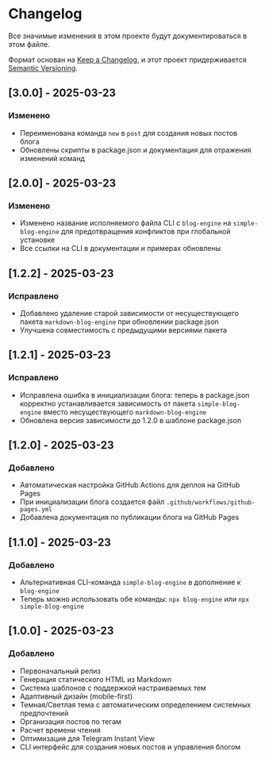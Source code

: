 # Changelog

Все значимые изменения в этом проекте будут документироваться в этом файле.

Формат основан на [Keep a Changelog](https://keepachangelog.com/en/1.0.0/),
и этот проект придерживается [Semantic Versioning](https://semver.org/spec/v2.0.0.html).

## [3.0.0] - 2025-03-23

### Изменено
- Переименована команда `new` в `post` для создания новых постов блога
- Обновлены скрипты в package.json и документация для отражения изменений команд

## [2.0.0] - 2025-03-23

### Изменено
- Изменено название исполняемого файла CLI с `blog-engine` на `simple-blog-engine` для предотвращения конфликтов при глобальной установке
- Все ссылки на CLI в документации и примерах обновлены

## [1.2.2] - 2025-03-23

### Исправлено
- Добавлено удаление старой зависимости от несуществующего пакета `markdown-blog-engine` при обновлении package.json
- Улучшена совместимость с предыдущими версиями пакета

## [1.2.1] - 2025-03-23

### Исправлено
- Исправлена ошибка в инициализации блога: теперь в package.json корректно устанавливается зависимость от пакета `simple-blog-engine` вместо несуществующего `markdown-blog-engine`
- Обновлена версия зависимости до 1.2.0 в шаблоне package.json

## [1.2.0] - 2025-03-23

### Добавлено
- Автоматическая настройка GitHub Actions для деплоя на GitHub Pages
- При инициализации блога создается файл `.github/workflows/github-pages.yml`
- Добавлена документация по публикации блога на GitHub Pages

## [1.1.0] - 2025-03-23

### Добавлено
- Альтернативная CLI-команда `simple-blog-engine` в дополнение к `blog-engine`
- Теперь можно использовать обе команды: `npx blog-engine` или `npx simple-blog-engine`

## [1.0.0] - 2025-03-23

### Добавлено
- Первоначальный релиз
- Генерация статического HTML из Markdown
- Система шаблонов с поддержкой настраиваемых тем
- Адаптивный дизайн (mobile-first)
- Темная/Светлая тема с автоматическим определением системных предпочтений
- Организация постов по тегам
- Расчет времени чтения
- Оптимизация для Telegram Instant View
- CLI интерфейс для создания новых постов и управления блогом 